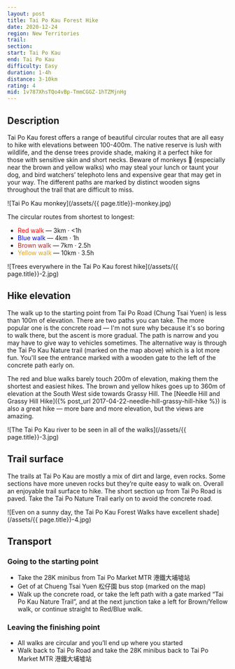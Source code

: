 ```yaml
---
layout: post
title: Tai Po Kau Forest Hike
date: 2020-12-24
region: New Territories
trail: 
section: 
start: Tai Po Kau
end: Tai Po Kau
difficulty: Easy
duration: 1-4h
distance: 3-10km
rating: 4
mid: 1v787XhsTQo4vBp-TmmCGGZ-1hTZMjnHg
---
```


## Description

Tai Po Kau forest offers a range of beautiful circular routes that are all easy to hike with elevations between 100-400m. The native reserve is lush with wildlife, and the dense trees provide shade, making it a perfect hike for those with sensitive skin and short necks. Beware of monkeys 🐒 (especially near the brown and yellow walks) who may steal your lunch or taunt your dog, and bird watchers’ telephoto lens and expensive gear that may get in your way. The different paths are marked by distinct wooden signs throughout the trail that are difficult to miss. 

![Tai Po Kau monkey](/assets/{{ page.title}}-monkey.jpg)

The circular routes from shortest to longest:

- <span style="color:red">Red walk</span> — 3km · <1h
- <span style="color:blue">Blue walk</span> — 4km · 1h
- <span style="color:brown">Brown walk</span> — 7km · 2.5h
- <span style="color:goldenrod">Yellow walk</span> — 10km · 3.5h

![Trees everywhere in the Tai Po Kau forest hike](/assets/{{ page.title}}-2.jpg)

## Hike elevation

The walk up to the starting point from Tai Po Road (Chung Tsai Yuen) is less than 100m of elevation. There are two paths you can take. The more popular one is the concrete road — I'm not sure why because it's so boring to walk there, but the ascent is more gradual. The path is narrow and you may have to give way to vehicles sometimes. The alternative way is through the Tai Po Kau Nature trail (marked on the map above) which is a lot more fun. You'll see the entrance marked with a wooden gate to the left of the concrete path early on.

The red and blue walks barely touch 200m of elevation, making them the shortest and easiest hikes. The brown and yellow hikes goes up to 360m of elevation at the South West side towards Grassy Hill. The [Needle Hill and Grassy Hill Hike]({% post_url 2017-04-22-needle-hill-grassy-hill-hike %}) is also a great hike — more bare and more elevation, but the views are amazing.

![The Tai Po Kau river to be seen in all of the walks](/assets/{{ page.title}}-3.jpg)

## Trail surface

The trails at Tai Po Kau are mostly a mix of dirt and large, even rocks. Some sections have more uneven rocks but they’re quite easy to walk on. Overall an enjoyable trail surface to hike. The short section up from Tai Po Road is paved. Take the Tai Po Nature Trail early on to avoid the concrete road.

![Even on a sunny day, the Tai Po Kau Forest Walks have excellent shade](/assets/{{ page.title}}-4.jpg)

## Transport

### Going to the starting point

- Take the 28K minibus from Tai Po Market MTR 港鐵大埔墟站
- Get of at Chueng Tsai Yuen 松仔園 bus stop (marked on the map)
- Walk up the concrete road, or take the left path with a gate marked “Tai Po Kau Nature Trail”, and at the next junction take a left for Brown/Yellow walk, or continue straight to Red/Blue walk.

### Leaving the finishing point

- All walks are circular and you’ll end up where you started
- Walk back to Tai Po Road and take the 28K minibus back to Tai Po Market MTR 港鐵大埔墟站